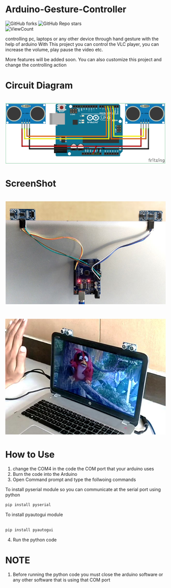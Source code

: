 # Arduino-Gesture-Controller


![GitHub forks](https://img.shields.io/github/forks/rawkush/arduino_gesture_controller?style=social)
![GitHub Repo stars](https://img.shields.io/github/stars/rawkush/arduino_gesture_Controller?style=social) <br/>
![ViewCount](https://views.whatilearened.today/views/github/rawkush/arduino_gesture_controller.svg)

controlling pc, laptops or any other device through hand gesture with the help of arduino
 With This project you can control the VLC player, you can increase the volume, play pause the video etc.
 
 More features will be added soon.
 You can also customize this project and change the controlling action

# Circuit Diagram
<h1 align="center">
<img src="/.source/circuitDaigram.png"/>

</h1>



# ScreenShot
<h1 align="center">
<img src="/.source/diagram.png"/>

</h1>

<h1 align="center">
<img src="/.source/working.png"/>

</h1>


# How to Use

1. change the COM4 in the code the COM port that your arduino uses
2. Burn the code into the Arduino
3. Open Command prompt and type the follwoing commands

To install pyserial module so you can communicate at the serial port using python
```java
pip install pyserial

```
To install pyautogui module

```java

pip install pyautogui

```
 4. Run the python code
 
 
     
 
# NOTE 

1. Before running the python code you must close the arduino software or any other software that is using that COM port
